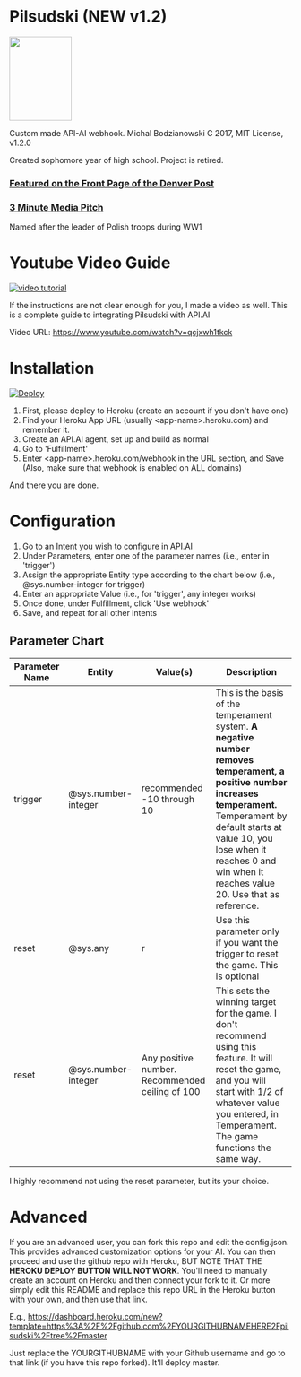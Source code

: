 # Pilsudski (NEW v1.2)
<img src="https://s-media-cache-ak0.pinimg.com/564x/92/40/de/9240decff227ba682e39b149157a5ad1.jpg" width="111px" height="150px">

Custom made API-AI webhook. Michal Bodzianowski C 2017, MIT License, v1.2.0

Created sophomore year of high school. Project is retired.

### [Featured on the Front Page of the Denver Post](https://www.denverpost.com/2017/02/21/highlands-ranch-history-class-artificial-intelligence/)

### [3 Minute Media Pitch](https://youtu.be/a09E8_-fFIc)

Named after the leader of Polish troops during WW1

# Youtube Video Guide

[![video tutorial](http://img.youtube.com/vi/qcjxwh1tkck/0.jpg)](http://www.youtube.com/watch?v=qcjxwh1tkck "Pilsudski Tutorial")

If the instructions are not clear enough for you, I made a video as well. This is a complete guide to integrating Pilsudski with API.AI

Video URL: https://www.youtube.com/watch?v=qcjxwh1tkck

# Installation

[![Deploy](https://www.herokucdn.com/deploy/button.svg)](https://dashboard.heroku.com/new?template=https%3A%2F%2Fgithub.com%2FItsMichal%2Fpilsudski%2Ftree%2Fmaster)

1. First, please deploy to Heroku
(create an account if you don't have one)
2. Find your Heroku App URL (usually \<app-name>.heroku.com) and remember it.
3. Create an API.AI agent, set up and build as normal
4. Go to 'Fulfillment'
5. Enter \<app-name>.heroku.com/webhook in the URL section, and Save (Also, make sure that webhook is enabled on ALL domains)

And there you are done.

# Configuration

1. Go to an Intent you wish to configure in API.AI
2. Under Parameters, enter one of the parameter names (i.e., enter in 'trigger')
3. Assign the appropriate Entity type according to the chart below (i.e., @sys.number-integer for trigger)
4. Enter an appropriate Value (i.e., for 'trigger', any integer works)
5. Once done, under Fulfillment, click 'Use webhook'
6. Save, and repeat for all other intents

## Parameter Chart

| Parameter Name | Entity | Value(s) | Description |
| ---------------|--------|----------|-------------|
| trigger | @sys.number-integer | recommended -10 through 10 | This is the basis of the temperament system. **A negative number removes temperament, a positive number increases temperament.** Temperament by default starts at value 10, you lose when it reaches 0 and win when it reaches value 20. Use that as reference. |
| reset | @sys.any | r | Use this parameter only if you want the trigger to reset the game. This is optional |
| reset | @sys.number-integer | Any positive number. Recommended ceiling of 100 | This sets the winning target for the game. I don't recommend using this feature. It will reset the game, and you will start with 1/2 of whatever value you entered, in Temperament. The game functions the same way. |

I highly recommend not using the reset parameter, but its your choice.

# Advanced

If you are an advanced user, you can fork this repo and edit the config.json. This provides advanced customization options for your AI. You can then proceed and use the github repo with Heroku, BUT NOTE THAT THE **HEROKU DEPLOY BUTTON WILL NOT WORK**. You'll need to manually create an account on Heroku and then connect your fork to it. Or more simply edit this README and replace this repo URL in the Heroku button with your own, and then use that link.

E.g.,  https://dashboard.heroku.com/new?template=https%3A%2F%2Fgithub.com%2FYOURGITHUBNAMEHERE2Fpilsudski%2Ftree%2Fmaster

Just replace the YOURGITHUBNAME with your Github username and go to that link (if you have this repo forked). It'll deploy master.
